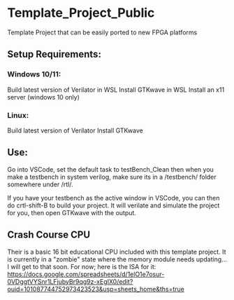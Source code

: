 # Template_Project_Public

Template Project that can be easily ported to new FPGA platforms

## Setup Requirements:

### Windows 10/11:

Build latest version of Verilator in WSL
Install GTKwave in WSL
Install an x11 server (windows 10 only)

### Linux:

Build latest version of Verilator
Install GTKwave

## Use:

Go into VSCode, set the default task to testBench_Clean then when you make a testbench in system verilog, make sure its in a /testbench/ folder somewhere under /rtl/.

If you have your testbench as the active window in VSCode, you can then do crtl-shift-B to build your project. It will verilate and simulate the project for you, then open GTKwave with the output.

## Crash Course CPU

Their is a basic 16 bit educational CPU included with this template project. It is currently in a "zombie" state where the memory module needs updating... I will get to that soon.
For now; here is the ISA for it: https://docs.google.com/spreadsheets/d/1elO1e7osur-0VDggtVYSnr1LFjubyBr9qg9z-xEgIX0/edit?ouid=101087744752973423523&usp=sheets_home&ths=true